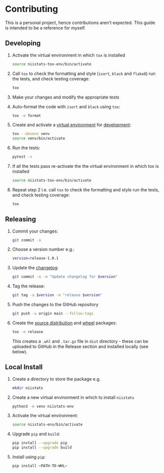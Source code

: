 # Contributing

This is a personal project, hence contributions aren't expected. 
This guide is intended to be a reference for myself.

## Developing

1. Activate the virtual environment in which `tox` is installed

    ```bash
    source niistats-tox-env/bin/activate
    ```
   
2. Call `tox` to check the formatting and style (`isort`, `black` and `flake8`)
 run the tests, and check testing coverage:

    ```bash
    tox
    ```

3. Make your changes and modify the appropriate tests 

4. Auto-format the code with `isort` and `black` using `tox`:

    ```bash
    tox -e format
    ```

5. Create and activate a [virtual environment](https://packaging.python.org/guides/installing-using-pip-and-virtual-environments/#creating-a-virtual-environment) for [development](https://tox.readthedocs.io/en/latest/example/devenv.html):

    ```bash
    tox --devenv venv
    source venv/bin/activate
    ```

5. Run the tests:

    ```bash
    pytest -v
    ```

6. If all the tests pass re-activate the the virtual environment in which tox 
is installed

    ```bash
    source niistats-tox-env/bin/activate
    ```

7. Repeat step 2 i.e. call `tox` to check the formatting and style run the 
tests, and check testing coverage:

    ```bash
    tox
    ```

## Releasing

1. Commit your changes:

    ```bash
    git commit -a
    ```

2. Choose a version number e.g.:

    ```bash
    version=release-1.0.1
    ```

3. Update the [changelog](./CHANGELOG.md):

    ```bash
    git commit -a -m "Update changelog for $version"
    ```

4. Tag the release:

    ```bash
    git tag -a $version -m "release $version"
    ```

5. Push the changes to the GitHub repository

    ```bash
    git push -u origin main --follow-tags
    ```

6. Create the [source distribution](https://packaging.python.org/glossary/#term-Source-Distribution-or-sdist) and [wheel](https://packaging.python.org/glossary/#term-Built-Distribution) packages:

    ```bash
    tox -e release
    ```
   
   This creates a `.whl` and `.tar.gz` file in `dist` directory - these can be 
   uploaded to GitHub in the Release section and installed locally (see below).
   
## Local Install

1. Create a directory to store the package e.g. 

    ```bash
    mkdir niistats
    ```

2. Create a new virtual environment in which to install `niistats`

    ```bash
    python3 -m venv niistats-env
    ```
   
3. Activate the virtual environment:

    ```bash
    source niistats-env/bin/activate
    ```

4. Upgrade `pip` and `build`:

    ```bash
    pip install --upgrade pip
    pip install --upgrade build
    ```

5. Install using `pip`:
    ```bash
    pip install <PATH-TO-WHL> 
    ```